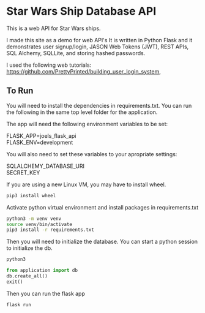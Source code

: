 # Star Wars Ship Database API
This is a web API for Star Wars ships. 

I made this site as a demo for web API's It is written in Python Flask and it demonstrates user signup/login, JASON Web Tokens (JWT), REST APIs, SQL Alchemy, SQLLite, and storing hashed passwords.

I used the following web tutorials: https://github.com/PrettyPrinted/building_user_login_system, 

## To Run
You will need to install the dependencies in requirements.txt. You can run the following in the same top level folder for the application.

The app will need the following environment variables to be set:

FLASK_APP=joels_flask_api  
FLASK_ENV=development  

You will also need to set these variables to your apropriate settings:  

SQLALCHEMY_DATABASE_URI  
SECRET_KEY  

If you are using a new Linux VM, you may have to install wheel.

```bash
pip3 install wheel
```

Activate python virtual environment and install packages in requirements.txt

```bash
python3 -m venv venv
source venv/bin/activate
pip3 install -r requirements.txt
```

Then you will need to initialize the database. You can start a python session to initialize the db.
```bash
python3
```


```python
from application import db
db.create_all()
exit()
```

Then you can run the flask app

```bash
flask run
```